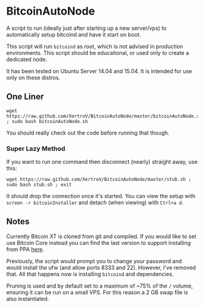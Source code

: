 BitcoinAutoNode
===============

A script to run (ideally just after starting up a new server/vps) to automatically setup bitcoind and have it start on boot.

This script will run `bitcoind` as root, which is not advised in production environments. This script should be educational, or used only to create a dedicated node.

It has been tested on Ubuntu Server 14.04 and 15.04. It is intended for use only on these distros.

One Liner
---------

    wget https://raw.github.com/XertroV/BitcoinAutoNode/master/bitcoinAutoNode.sh ; sudo bash bitcoinAutoNode.sh

You should really check out the code before running that though.

### Super Lazy Method

If you want to run one command then disconnect (nearly) straight away, use this:

    wget https://raw.github.com/XertroV/BitcoinAutoNode/master/stub.sh ; sudo bash stub.sh ; exit

It should drop the connection once it's started. You can view the setup with `screen -r bitcoinInstaller` and detach (when viewing) with `Ctrl+a d`.


Notes
-----

Currently Bitcoin XT is cloned from git and compiled. If you would like to set use Bitcoin Core instead you can find the last version to support installing from PPA [here](https://raw.githubusercontent.com/XertroV/BitcoinAutoNode/792d059a65dd240ce5c952653207272c7f1246c2/bitcoinAutoNode.sh).

Previously, the script would prompt you to change your password and would install the ufw (and allow ports 8333 and 22). However, I've removed that. All that happens now is installing `bitcoind` and dependencies.

Pruning is used and by default set to a maximum of ~75% of the `/` volume, ensuring it can be run on a small VPS. For this reason a 2 GB swap file is also instantiated.

